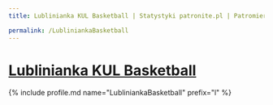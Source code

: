 ```yaml
---
title: Lublinianka KUL Basketball | Statystyki patronite.pl | Patromierz

permalink: /LubliniankaBasketball
---
```


# [Lublinianka KUL Basketball](https://patronite.pl/LubliniankaBasketball)

{% include profile.md name="LubliniankaBasketball" prefix="l" %}
